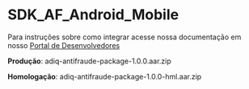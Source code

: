 # SDK_AF_Android_Mobile
Para instruções sobre como integrar acesse nossa documentação em nosso [Portal de Desenvolvedores](https://developers.adiq.io/manual/antifraude#-implementao-sdk-android-)

**Produção**: adiq-antifraude-package-1.0.0.aar.zip

**Homologação**: adiq-antifraude-package-1.0.0-hml.aar.zip


